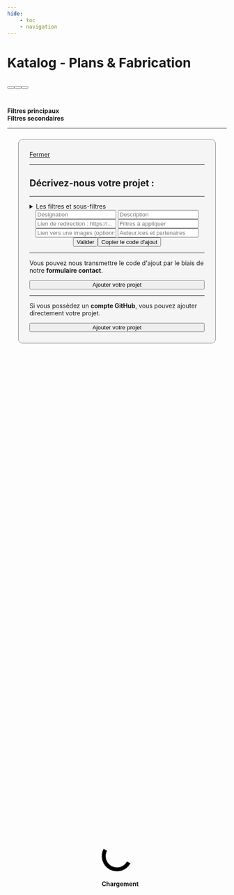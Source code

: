 ```yaml
---
hide:
    - toc
    - navigation
---
```


<html lang="fr">
    <body>    
        <div id="container-loader">
            <div id="loader"></div>
            <h4>Chargement</h4>
        </div>
        <div id="content" class="hide"> 
            <div id="catalog-navbar">
                <div><h2 style="color:var(--md-primary-fg-color); font-size: 30px;"><b>Katalog</b> - Plans & Fabrication&emsp;<br id="BrMobile"><br id="BrMobile"><button id="ReturnKatalog" class="btn neumorphic-btn" onclick="parent.ReturnKatalog();"><i class="fa-solid fa-person-walking-arrow-loop-left"></i></button><button id="ShowNav" class="btn neumorphic-btn active" onclick="ShowMobileNav();"><i class="fa-solid fa-eye"></i></button><button class="btn neumorphic-btn" onclick="htmlTableSwitch();"><i class="fa-solid fa-image" id="btn-switch"></i></button></h2></div>
                <div id="SubMenu">
                    <div id="btn-zone" style="display: block;"></div>
                    <div style="justify-content: center" class="hide neumorphic-card" id="filters-zone">
                        <br><b>Filtres principaux</b><div id="grid-filter"></div>
                        <b>Filtres secondaires</b><div id="grid-s-filter"></div>
                        <div id="param-zone"></div>
                    </div>                
                </div>
            </div>
            <div id="btn-zone-mobile">
                <div style="text-align:left;justify-content: left;" id="filters-list"></div>
            </div>  
            <div id="grid-preview"></div>
            <div id="csv-preview" class="container p-3 mt-3 border hide"></div>     
            <hr><div id="copyright-zone"></div>
        </div>
        <div class="popup hide" id="popup2">
            <div>
                <a href="#" onclick="HideClassSwitch('popup2');HideClassSwitch('content')"><i style="color: red;" class="fa-solid fa-xmark"></i> Fermer</a>
                <hr>
                <h2>Décrivez-nous votre projet : </h2>
                <hr>
                <details class="ksln-info"><summary>Les filtres et sous-filtres</summary>
                    <br>
                    <div id="div_flt1"></div>
                    <hr>
                    <div id="div_flt2"></div>
                </details>
                <div style="text-align:center;">
                    <input type="text" class="InputAdd" id="AddDesi" placeholder="Désignation">
                    <input type="text" class="InputAdd" id="AddDescr" placeholder="Description">
                    <input type="text" class="InputAdd" id="AddWeb" placeholder="Lien de redirection : https://...">
                    <input type="text" class="InputAdd" id="AddFilt" placeholder="Filtres à appliquer">
                    <input type="text" class="InputAdd" id="AddImg" placeholder="Lien vers une images (optionnel) : https://">
                    <input type="text" class="InputAdd" id="AddPers" placeholder="Auteur.ices et partenaires">
                    <br><button class="btn neumorphic-btn" onclick="TestAddProject();">Valider</button><button id="CopyCodeAdd" class="btn neumorphic-btn hide" onclick="CopyAddCode()">Copier le code d'ajout</button>                    
                </div>
                <div id="TestZoneAdd"></div>
                <div class="hide" id="AddStep2">
                    <hr>
                    <p>Vous pouvez nous transmettre le code d'ajout par le biais de notre <b>formulaire contact</b>.</p><a href="https://konsilion.fr/wp/contacts/" target="_blank">
                    <button class="neumorphic-btn" style="width:100%;"><i class="fa-solid fa-plus"></i> Ajouter votre projet</button></a><hr>
                    <p>Si vous possèdez un <b>compte GitHub</b>, vous pouvez ajouter directement votre projet.</p><a href="https://github.com/Konsilion/Katalog/edit/master/mkdocs/docs/catalogues/fabrication/data/data.csv" target="_blank">
                    <button class="neumorphic-btn" style="width:100%;"><i class="fa-brands fa-github"></i> Ajouter votre projet</button></a>                
                </div>
            </div>
        </div>        
    </body>
</html>


<html><head>
    <meta charset="utf-8">
    <!--<meta http-equiv="X-UA-Compatible" content="IE=edge">  Cette balise est faite pour adapter Internet Explorer, mais elle semble désuette en 2022-->
    <!--<meta name="description" content="csv to datatables to csv">-->
    <meta name="viewport" content="width=device-width, initial-scale=1">
    <!-- JS Support Libraries -->
    <script type="text/javascript" src="https://unpkg.com/papaparse@5.3.0/papaparse.min.js"></script>
    <!-- Fontawesome JS -->
    <script src="https://kit.fontawesome.com/f9666d4f53.js" crossorigin="anonymous"></script>
    <!-- Custom JS -->
    <script type="text/javascript" src="../../backend/template.js"></script>
    <!-- Custom CSS -->
    <link rel="stylesheet" href="../../backend/template.css">
    <link rel="stylesheet" href="../../backend/bootstrap_table.css">    
    <link type="text/css" rel="stylesheet" href="https://cdn.datatables.net/1.10.22/css/jquery.dataTables.min.css" />
    <link type="text/css" rel="stylesheet" href="https://cdn.datatables.net/buttons/1.6.4/css/buttons.dataTables.min.css" />    
    <!-- JQuery -->
    <script type="text/javascript" src="https://code.jquery.com/jquery-3.5.1.min.js"></script>
    <!-- JS Support Libraries -->
    <script type="text/javascript" src="https://cdn.datatables.net/1.10.22/js/jquery.dataTables.min.js"></script>
    <script type="text/javascript" src="https://cdn.datatables.net/buttons/1.6.4/js/dataTables.buttons.min.js"></script>
    <script type="text/javascript" src="https://cdn.datatables.net/buttons/1.6.4/js/buttons.html5.min.js"></script>
    <script type="text/javascript" src="https://cdn.datatables.net/buttons/1.6.4/js/buttons.colVis.min.js"></script>
</head></html>
















<style> 
.popup {  
    background-color: #F5F5F5;
    margin: 50px 250px;
    padding: 25px;
    border-radius: 10px;
    border: 1px solid grey;
}
    

@media only screen and (max-width: 1219px) {
    .popup {  
        background-color: #F5F5F5;
        margin: 25px;
    }  
}      
    

</style>






<style>
.md-header {
    display: none;
    
}    
     
#container-loader {
  width: 100px;
  height: 425px;
  position: absolute;
  top: calc(50% - 17px);
  left: calc(50% - 35px);
}
    
    
#loader {
  width: 70px;
  height: 70px;
  border-style: solid;
  border-top-color: black;
  border-right-color: black;
  border-left-color: transparent;
  border-bottom-color: transparent;
  border-radius: 50%;
  box-sizing: border-box;
  animation: rotate 3s ease-in-out infinite;
  transform: rotate(-200deg)
}
@keyframes rotate {
  0% { border-width: 10px; }
  25% { border-width: 3px; }
  50% { 
    transform: rotate(360deg); 
    border-width: 10px;
  }
  75% { border-width: 3px;}
  100% { border-width: 10px;}
}
</style>
